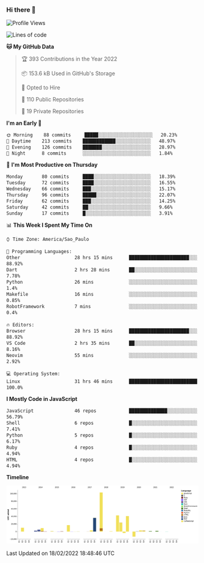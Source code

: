### Hi there 👋

<!--START_SECTION:waka-->
![Profile Views](http://img.shields.io/badge/Profile%20Views-8-blue)

![Lines of code](https://img.shields.io/badge/From%20Hello%20World%20I%27ve%20Written-292%20Thousand%20lines%20of%20code-blue)

**🐱 My GitHub Data** 

> 🏆 393 Contributions in the Year 2022
 > 
> 📦 153.6 kB Used in GitHub's Storage 
 > 
> 💼 Opted to Hire
 > 
> 📜 110 Public Repositories 
 > 
> 🔑 19 Private Repositories  
 > 
**I'm an Early 🐤** 

```text
🌞 Morning    88 commits     █████░░░░░░░░░░░░░░░░░░░░   20.23% 
🌆 Daytime    213 commits    ████████████░░░░░░░░░░░░░   48.97% 
🌃 Evening    126 commits    ███████░░░░░░░░░░░░░░░░░░   28.97% 
🌙 Night      8 commits      ░░░░░░░░░░░░░░░░░░░░░░░░░   1.84%

```
📅 **I'm Most Productive on Thursday** 

```text
Monday       80 commits     ████░░░░░░░░░░░░░░░░░░░░░   18.39% 
Tuesday      72 commits     ████░░░░░░░░░░░░░░░░░░░░░   16.55% 
Wednesday    66 commits     ███░░░░░░░░░░░░░░░░░░░░░░   15.17% 
Thursday     96 commits     █████░░░░░░░░░░░░░░░░░░░░   22.07% 
Friday       62 commits     ███░░░░░░░░░░░░░░░░░░░░░░   14.25% 
Saturday     42 commits     ██░░░░░░░░░░░░░░░░░░░░░░░   9.66% 
Sunday       17 commits     █░░░░░░░░░░░░░░░░░░░░░░░░   3.91%

```


📊 **This Week I Spent My Time On** 

```text
⌚︎ Time Zone: America/Sao_Paulo

💬 Programming Languages: 
Other                    28 hrs 15 mins      ██████████████████████░░░   88.92% 
Dart                     2 hrs 28 mins       ██░░░░░░░░░░░░░░░░░░░░░░░   7.78% 
Python                   26 mins             ░░░░░░░░░░░░░░░░░░░░░░░░░   1.4% 
Makefile                 16 mins             ░░░░░░░░░░░░░░░░░░░░░░░░░   0.85% 
RobotFramework           7 mins              ░░░░░░░░░░░░░░░░░░░░░░░░░   0.4%

🔥 Editors: 
Browser                  28 hrs 15 mins      ██████████████████████░░░   88.92% 
VS Code                  2 hrs 35 mins       ██░░░░░░░░░░░░░░░░░░░░░░░   8.16% 
Neovim                   55 mins             ░░░░░░░░░░░░░░░░░░░░░░░░░   2.92%

💻 Operating System: 
Linux                    31 hrs 46 mins      █████████████████████████   100.0%

```

**I Mostly Code in JavaScript** 

```text
JavaScript               46 repos            ██████████████░░░░░░░░░░░   56.79% 
Shell                    6 repos             █░░░░░░░░░░░░░░░░░░░░░░░░   7.41% 
Python                   5 repos             █░░░░░░░░░░░░░░░░░░░░░░░░   6.17% 
Ruby                     4 repos             █░░░░░░░░░░░░░░░░░░░░░░░░   4.94% 
HTML                     4 repos             █░░░░░░░░░░░░░░░░░░░░░░░░   4.94%

```


**Timeline**

![Chart not found](https://raw.githubusercontent.com/jampow/jampow/master/charts/bar_graph.png) 


 Last Updated on 18/02/2022 18:48:46 UTC
<!--END_SECTION:waka-->
